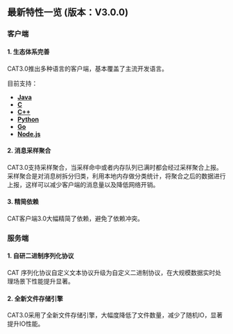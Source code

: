 ## 最新特性一览 (版本：V3.0.0)

### 客户端

#### 1. 生态体系完善

CAT3.0推出多种语言的客户端，基本覆盖了主流开发语言。

目前支持：

* [**Java**](https://github.com/dianping/cat/blob/master/lib/java)
* [**C**](https://github.com/dianping/cat/blob/master/lib/c)
* [**C++**](https://github.com/dianping/cat/blob/master/lib/cpp)
* [**Python**](https://github.com/dianping/cat/blob/master/lib/python)
* [**Go**](https://github.com/dianping/cat/blob/master/lib/go)
* [**Node.js**](https://github.com/dianping/cat/blob/master/lib/node.js)

#### 2. 消息采样聚合
       
CAT3.0支持采样聚合，当采样命中或者内存队列已满时都会经过采样聚合上报。采样聚合是对消息树拆分归类，利用本地内存做分类统计，将聚合之后的数据进行上报，这样可以减少客户端的消息量以及降低网络开销。

#### 3. 精简依赖
       
CAT客户端3.0大幅精简了依赖，避免了依赖冲突。

### 服务端

#### 1. 自研二进制序列化协议

CAT 序列化协议自定义文本协议升级为自定义二进制协议，在大规模数据实时处理场景下性能提升显著。 

#### 2. 全新文件存储引擎

CAT3.0采用了全新文件存储引擎，大幅度降低了文件数量，减少了随机IO，显著提升IO性能。